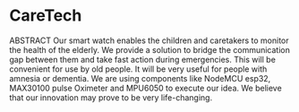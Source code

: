 # CareTech
ABSTRACT Our smart watch enables the children and caretakers to monitor the health of the elderly. We provide a solution to bridge the communication gap between them and take fast action during emergencies. This will be convenient for use by old people. It will be very useful for people with amnesia or dementia. We are using components like NodeMCU esp32, MAX30100 pulse Oximeter and MPU6050 to execute our idea. We believe that our innovation may prove to be very life-changing. 
